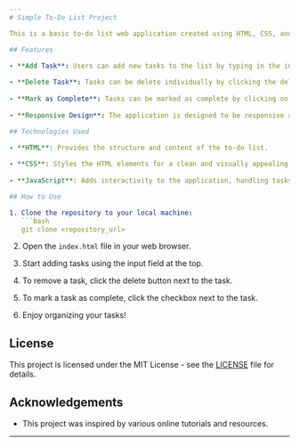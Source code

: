 ```yaml
---
# Simple To-Do List Project

This is a basic to-do list web application created using HTML, CSS, and JavaScript. It allows users to add, remove, and mark tasks as complete.

## Features

- **Add Task**: Users can add new tasks to the list by typing in the input field and pressing Enter or clicking the Add button.
  
- **Delete Task**: Tasks can be delete individually by clicking the delete button next to each task.
  
- **Mark as Complete**: Tasks can be marked as complete by clicking on the checkbox next to each task.
  
- **Responsive Design**: The application is designed to be responsive and works well on different screen sizes.

## Technologies Used

- **HTML**: Provides the structure and content of the to-do list.
  
- **CSS**: Styles the HTML elements for a clean and visually appealing interface.
  
- **JavaScript**: Adds interactivity to the application, handling tasks such as adding/removing tasks and marking them as complete.

## How to Use

1. Clone the repository to your local machine:
   ```bash
   git clone <repository_url>
   ```

2. Open the `index.html` file in your web browser.

3. Start adding tasks using the input field at the top.

4. To remove a task, click the delete button next to the task.

5. To mark a task as complete, click the checkbox next to the task.

6. Enjoy organizing your tasks!


## License

This project is licensed under the MIT License - see the [LICENSE](LICENSE) file for details.

## Acknowledgements

- This project was inspired by various online tutorials and resources.

---
```

